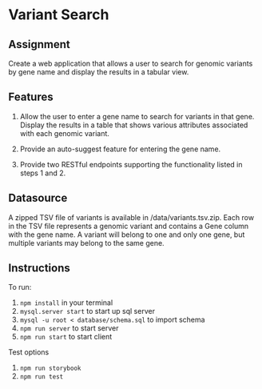# Variant Search

## Assignment

Create a web application that allows a user to search for genomic variants by gene name and display the results in a tabular view.

## Features

1. Allow the user to enter a gene name to search for variants in that gene. Display the results in a table that shows various attributes associated with each genomic variant.

2. Provide an auto-suggest feature for entering the gene name.

3. Provide two RESTful endpoints supporting the functionality listed in steps 1 and 2.

## Datasource

A zipped TSV file of variants is available in /data/variants.tsv.zip. Each row in the TSV file represents a genomic variant and contains a Gene column with the gene name. A variant will belong to one and only one gene, but multiple variants may belong to the same gene.

## Instructions
To run:
1. `npm install` in your terminal
2. `mysql.server start` to start up sql server
3. `mysql -u root < database/schema.sql` to import schema
4. `npm run server` to start server
5. `npm run start` to start client

Test options
1. `npm run storybook`
2. `npm run test`
